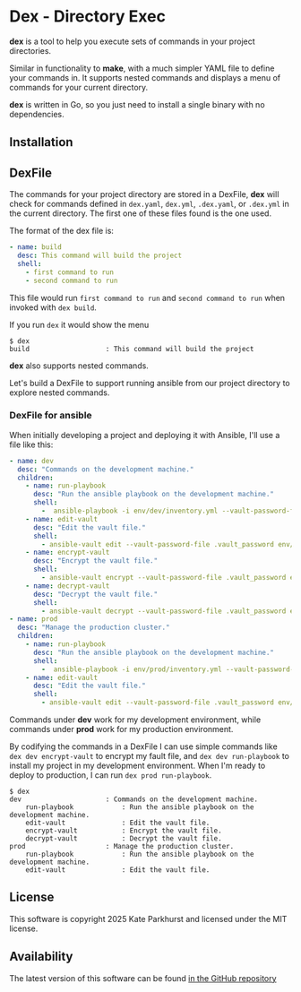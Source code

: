 # Dex - Directory Exec

**dex** is a tool to help you execute sets of commands in your project directories.

Similar in functionality to **make**, with a much simpler YAML file to define your commands in.  It supports nested commands and displays a menu of commands for your current directory.

**dex** is written in Go, so you just need to install a single binary with no dependencies.


## Installation

## DexFile

The commands for your project directory are stored in a DexFile, **dex** will check for commands defined in `dex.yaml`, `dex.yml`, `.dex.yaml`, or `.dex.yml` in the current directory.  The first one of these files found is the one used.

The format of the dex file is:

```YAML
- name: build
  desc: This command will build the project
  shell:
    - first command to run
    - second command to run
```

This file would run `first command to run` and `second command to run` when invoked with `dex build`.

If you run `dex` it would show the menu

```
$ dex
build                   : This command will build the project
```

**dex** also supports nested commands.

Let's build a DexFile to support running ansible from our project directory to explore nested commands.

### DexFile for ansible

When initially developing a project and deploying it with Ansible, I'll use a file like this:

```YAML
- name: dev
  desc: "Commands on the development machine."
  children:
    - name: run-playbook
      desc: "Run the ansible playbook on the development machine."
      shell:
        -  ansible-playbook -i env/dev/inventory.yml --vault-password-file .vault_password -e @env/dev/vault.yml site.yml
    - name: edit-vault
      desc: "Edit the vault file."
      shell:
        - ansible-vault edit --vault-password-file .vault_password env/dev/vault.yml
    - name: encrypt-vault
      desc: "Encrypt the vault file."
      shell:
        - ansible-vault encrypt --vault-password-file .vault_password env/dev/vault.yml
    - name: decrypt-vault
      desc: "Decrypt the vault file."
      shell:
        - ansible-vault decrypt --vault-password-file .vault_password env/dev/vault.yml
- name: prod
  desc: "Manage the production cluster."
  children:
    - name: run-playbook
      desc: "Run the ansible playbook on the development machine."
      shell:
        -  ansible-playbook -i env/prod/inventory.yml --vault-password-file .vault_password -e @env/prod/vault.yml site.yml
    - name: edit-vault
      desc: "Edit the vault file."
      shell:
        - ansible-vault edit --vault-password-file .vault_password env/prod/vault.yml
```

Commands under **dev** work for my development environment, while commands under **prod** work for my production environment.

By codifying the commands in a DexFile I can use simple commands like `dex dev encrypt-vault` to encrypt my fault file, and `dex dev run-playbook` to install my project in my development environment.  When I'm ready to deploy to production, I can run `dex prod run-playbook`. 

```
$ dex
dev                     : Commands on the development machine.
    run-playbook            : Run the ansible playbook on the development machine.
    edit-vault              : Edit the vault file.
    encrypt-vault           : Encrypt the vault file.
    decrypt-vault           : Decrypt the vault file.
prod                    : Manage the production cluster.
    run-playbook            : Run the ansible playbook on the development machine.
    edit-vault              : Edit the vault file.
```

## License

This software is copyright 2025 Kate Parkhurst and licensed under the MIT license.

## Availability

The latest version of this software can be found [in the GitHub repository](https://github.com/symkat/dex)


